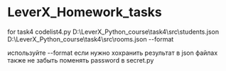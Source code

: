 # LeverX_Homework_tasks

for task4
codelist4.py D:\\LeverX_Python_course\\task4\\src\\students.json D:\\LeverX_Python_course\\task4\\src\\rooms.json --format

используйте  --format если нужно хохранить результат в json файлах
также не забыть поменять password в secret.py

